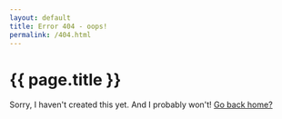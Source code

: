 ```yaml
---
layout: default
title: Error 404 - oops!
permalink: /404.html
---
```

<div class="blurb">
	<h1> {{ page.title }} </h1>
	<p>Sorry, I haven't created this yet. And I probably won't! <a href="index.html">Go back home?</a></p>
</div><!-- /.blurb -->
